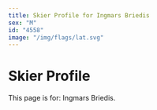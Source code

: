 ```yaml
---
title: Skier Profile for Ingmars Briedis
sex: "M"
id: "4558"
image: "/img/flags/lat.svg" 
---
```


# Skier Profile

This page is for: Ingmars Briedis.
    